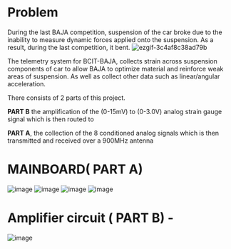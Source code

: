 # Problem 
During the last BAJA competition, suspension of the car broke due to the inability to measure dynamic forces applied onto the suspension. As a result, during the last competition, it bent.
![ezgif-3c4af8c38ad79b](https://github.com/user-attachments/assets/8fe03ef1-5886-4e94-b8d6-ccf3dc3e0c9c)


The telemetry system for BCIT-BAJA, collects strain across suspension components of car to allow BAJA to optimize material and reinforce weak areas of suspension.
As well as collect other data such as linear/angular acceleration.

There consists of 2 parts of this project. 

**PART B** the amplification of the (0-15mV) to (0-3.0V) analog strain gauge signal which is then routed to

**PART A**, the collection of the 8 conditioned analog signals which is then transmitted and received over a 900MHz antenna



# MAINBOARD( PART A)


![image](https://github.com/user-attachments/assets/dc81cf34-a69d-406f-8c19-f821d3af4d6a)
![image](https://github.com/user-attachments/assets/468851e0-d970-4809-af6d-eac6403165c4)
![image](https://github.com/user-attachments/assets/9414f8d5-4f52-4e46-ae3c-9da4bbf92fe5)
![image](https://github.com/user-attachments/assets/fceb3653-d5f6-441f-b3fb-d435e3fac4fa)


# Amplifier circuit ( PART B) - 
![image](https://github.com/user-attachments/assets/a1db2386-22c9-4d49-882a-4685fd6d1d30)

